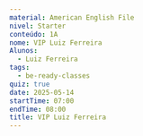 ```yaml
---
material: American English File
nivel: Starter
conteúdo: 1A
nome: VIP Luiz Ferreira
Alunos:
  - Luiz Ferreira
tags:
  - be-ready-classes
quiz: true
date: 2025-05-14
startTime: 07:00
endTime: 08:00
title: VIP Luiz Ferreira
---
```

